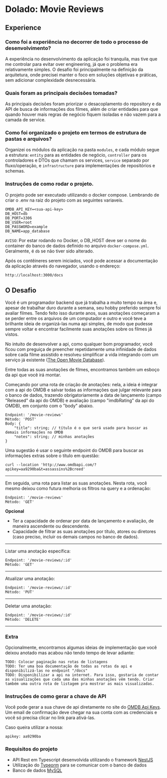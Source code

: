 # Dolado: Movie Reviews

## Experience

### Como foi a experiência no decorrer de todo o processo de desenvolvimento?

A experiência no desenvolvimento da aplicação foi tranquila, mas tive que me controlar para evitar over engineering, já que o problema era relativamente simples. O desafio foi principalmente na definição da arquitetura, onde precisei manter o foco em soluções objetivas e práticas, sem adicionar complexidade desnecessária.


### Quais foram as principais decisões tomadas?

As principais decisões foram priorizar o desacoplamento do repository e da API de busca de informações dos filmes, além de criar entidades para que quando houver mais regras de negócio fiquem isoladas e não vazem para a camada de service. 

### Como foi organizado o projeto em termos de estrutura de pastas e arquivos?

Organizei os módulos da aplicação na pasta `modules`, e cada módulo segue a estrutura: `entity` para as entidades de negócio, `controller` para os controladores e DTOs que chamam os services, `service` separado por fluxo/operação, e `infrastructure` para implementações de repositórios e schemas.

### Instruções de como rodar o projeto.

O projeto pode ser executado utilizando o docker compose. Lembrando de criar o .env na raiz do projeto com as seguintes variaveis. 
```
OMDB_API_KEY=<sua-api-key>
DB_HOST=db
DB_PORT=3306
DB_USER=root
DB_PASSWORD=example
DB_NAME=app_database
```
`AVISO`: Por estar rodando no Docker, o DB_HOST deve ser o nome do container do banco de dados definido no arquivo `docker-compose.yml`. Geralmente, é `db` se não tiver sido alterado.

Após os contêineres serem iniciados, você pode acessar a documentação da aplicação através do navegador, usando o endereço:

``` http://localhost:3000/docs ```

## O Desafio
Você é um programador backend que já trabalha a muito tempo na área e, apesar de trabalhar duro durante a semana, seu hobby preferido sempre foi avaliar filmes. Tendo feito isso durante anos, suas anotações começaram a se perder entre os arquivos de um computador e outro e você teve a brilhante ideia de organizá-las numa api simples, de modo que pudesse sempre voltar e encontrar facilmente suas anotações sobre os filmes já vistos.

No intuito de desenvolver a api, como qualquer bom programador, você ficou com preguiça de preencher repetidamente uma infinidade de dados sobre cada filme assistido e resolveu simplificar a vida integrando com um serviço já existente ([The Open Movie Database](https://www.omdbapi.com/)).

Entre todas as suas anotações de filmes, encontramos também um esboço da api que você irá montar.

Começando por uma rota de criação de anotações: nela, a ideia é integrar com a api do OMDB e salvar todas as informações que julgar relevante para o banco de dados, trazendo obrigatoriamente a data de lançamento (campo "Released" da api do OMDB) e avaliação (campo "imdbRating" da api do OMDB), em conjunto com o "body" abaixo.  
```
Endpoint: '/movie-reviews'
Método: 'POST'
Body: {
    "title": string; // título é o que será usado para buscar as demais informações no OMDB
    "notes": string; // minhas anotações
}
```

Uma sugestão é usar o seguinte endpoint do OMDB para buscar as informações extras sobre o título em questão:
```
curl --location 'http://www.omdbapi.com/?apikey=aa9290ba&t=assassins%2Bcreed'
```

---

Em seguida, uma rota para listar as suas anotações. Nesta rota, você mesmo deixou como futura melhoria os filtros na query e a ordenação:
```
Endpoint: '/movie-reviews'
Método: 'GET'
```
**Opcional**
- Ter a capacidade de ordenar por data de lançamento e avaliação, de maneira ascendente ou descendente.
- Capacidade de filtrar as suas anotações por título, atores ou diretores (caso preciso, incluir os demais campos no banco de dados).

---

Listar uma anotação específica:
```
Endpoint: '/movie-reviews/:id'
Método: 'GET'
```

---

Atualizar uma anotação:
```
Endpoint: '/movie-reviews/:id'
Método: 'PUT'
```

---

Deletar uma anotação:
```
Endpoint: '/movie-reviews/:id'
Método: 'DELETE'
```

---

### Extra

Opcionalmente, encontramos algumas ideias de implementação que você deixou anotado mas acabou não tendo tempo de levar adiante:
```
TODO: Colocar paginação nas rotas de listagens
TODO: Ter uma boa documentação de todas as rotas da api e disponibilizá-las no endpoint "/docs"
TODO: Disponibilizar a api na internet. Para isso, gostaria de contar as visualizações que cada uma das minhas anotações vêm tendo. Criar também uma outra rota de listagem pra mostrar as mais visualizadas.
```

### Instruções de como gerar a chave de API
Você pode gerar a sua chave de api diretamente no site do [OMDB Api Keys](https://www.omdbapi.com/apikey.aspx). Um email de confirmação deve chegar na sua conta com as credenciais e você só precisa clicar no link para ativá-las.

Caso queira utilizar a nossa:
```
apikey: aa9290ba
```

### Requisitos do projeto
- API Rest em Typescript desenvolvida utilizando o framework [NestJS](https://nestjs.com/)
- Utilização do [Typeorm](https://docs.nestjs.com/recipes/sql-typeorm) para se comunicar com o banco de dados
- Banco de dados [MySQL](https://www.mysql.com/)



